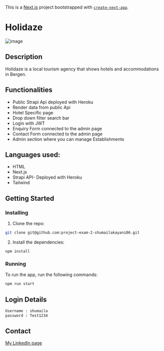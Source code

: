 

This is a [Next.js](https://nextjs.org/) project bootstrapped with [`create-next-app`](https://github.com/vercel/next.js/tree/canary/packages/create-next-app).

# Holidaze

![image](https://github.com/Noroff-FEU-Assignments/project-exam-2-Shumailakayani06/blob/main/holidaze-ui/Screenshot%202022-06-13%20at%2010.44.38.png)



## Description

Holidaze is a local tourism agency that shows hotels and accommodations in Bergen.

## Functionalities

- Public Strapi Api deployed with Heroku
- Render data from public Api
- Hotel Specific page
- Drop down filter search bar
- Login with JWT
- Enquiry Form connected to the admin page
- Contact Form connected to the admin page
- Admin section where you can manage Establishments

## Languages used:

- HTML
- Next.js
- Strapi API- Deployed with Heroku
- Tailwind



## Getting Started

### Installing

1. Clone the repo:

```bash
git clone git@github.com:project-exam-2-shumailakayani06.git
```

2. Install the dependencies:

```
npm install
```

### Running


To run the app, run the following commands:

```bash
npm run start
```

## Login Details 
```bash
Username : shumaila
password : Test1234
```


## Contact

[My LinkedIn page](https://www.linkedin.com/in/shumaila-kayani-556aa717a/)
